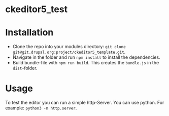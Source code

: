# ckeditor5_test

# Installation
* Clone the repo into your modules directory:
  `git clone git@git.drupal.org:project/ckeditor5_template.git`.
* Navigate in the folder and run `npm install` to install the dependencies.
* Build bundle-file with `npm run build`. This creates the `bundle.js` in the `dist`-folder.

# Usage
To test the editor you can run a simple http-Server. You can use python. For example:
  `python3 -m http.server`.
